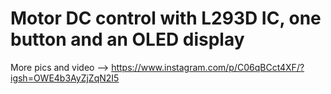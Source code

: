 # Motor DC control with L293D IC, one button and an OLED display

More pics and video --> https://www.instagram.com/p/C06qBCct4XF/?igsh=OWE4b3AyZjZqN2I5
